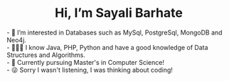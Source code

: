<h1 style="text-align:center;"> Hi, I’m Sayali Barhate </h1>
- 👀 I’m interested in Databases such as MySql, PostgreSql, MongoDB and Neo4j. <br />
- 👩🏻‍💻 I know Java, PHP, Python and have a good knowledge of Data Structures and Algorithms. <br />
- 🌱 Currently pursuing Master's in Computer Science! <br />
- 😜 Sorry I wasn't listening, I was thinking about coding!

<!---
sayalii27/sayalii27 is a ✨ special ✨ repository because its `README.md` (this file) appears on your GitHub profile.
You can click the Preview link to take a look at your changes.
--->
